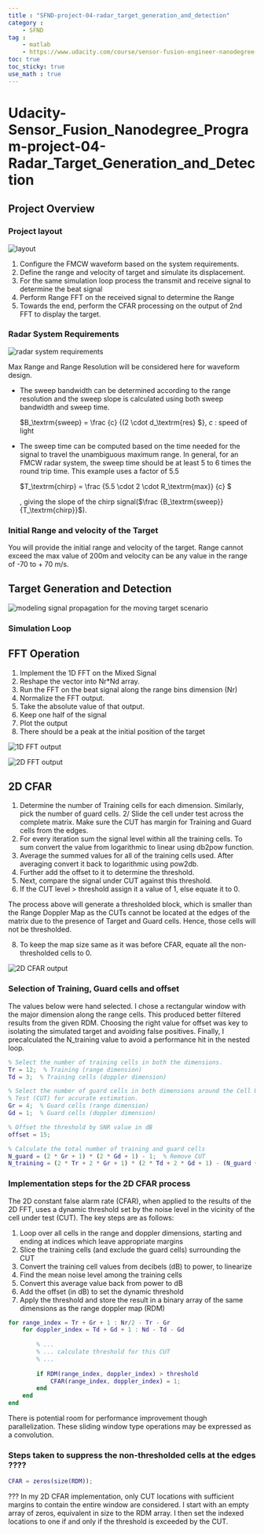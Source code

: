 ```yaml
---
title : "SFND-project-04-radar_target_generation_and_detection"
category :
    - SFND
tag : 
    - matlab
    - https://www.udacity.com/course/sensor-fusion-engineer-nanodegree--nd313
toc: true  
toc_sticky: true 
use_math : true
---
```




# Udacity-Sensor_Fusion_Nanodegree_Program-project-04-Radar_Target_Generation_and_Detection




## Project Overview

### Project layout

![layout](./images/layout.png)

1. Configure the FMCW waveform based on the system requirements.
2. Define the range and velocity of target and simulate its displacement.
3. For the same simulation loop process the transmit and receive signal to determine the beat signal
4. Perform Range FFT on the received signal to determine the Range
5. Towards the end, perform the CFAR processing on the output of 2nd FFT to display the target.


### Radar System Requirements

![radar system requirements](./images/radar%20system%20requirements.png)

Max Range and Range Resolution will be considered here for waveform design.

- The sweep bandwidth can be determined according to the range resolution and the sweep slope is calculated using both sweep bandwidth and sweep time.

    $B_\textrm{sweep} = \frac {c} {(2 \cdot d_\textrm{res} $}, $c$ : speed of light

- The sweep time can be computed based on the time needed for the signal to travel the unambiguous maximum range. In general, for an FMCW radar system, the sweep time should be at least 5 to 6 times the round trip time. This example uses a factor of 5.5

    $T_\textrm{chirp} = \frac {5.5 \cdot 2 \cdot R_\textrm{max}} {c} $

    , giving the slope of the chirp signal($\frac {B_\textrm{sweep}} {T_\textrm{chirp}}$).


### Initial Range and velocity of the Target

You will provide the initial range and velocity of the target. Range cannot exceed the max value of 200m and velocity can be any value in the range of -70 to + 70 m/s.



## Target Generation and Detection

![modeling signal propagation for the moving target scenario](./images/modeling%20signal%20propagation%20for%20the%20moving%20target%20scenario.png "Signal Propagation")


### Simulation Loop






## FFT Operation

1. Implement the 1D FFT on the Mixed Signal
2. Reshape the vector into Nr*Nd array.
3. Run the FFT on the beat signal along the range bins dimension (Nr)
4. Normalize the FFT output.
5. Take the absolute value of that output.
6. Keep one half of the signal
7. Plot the output
8. There should be a peak at the initial position of the target


![1D FFT output](./images/1D%20FFT%20output%20for%20the%20target%20located%20at%20110%20meters.png "1D FFT output for the target located at 110 meters")

![2D FFT output](./images/2D%20FFT%20output%20-%20Range%20Doppler%20map.png "2D FFT output - Range Doppler map")




## 2D CFAR

1. Determine the number of Training cells for each dimension. Similarly, pick the number of guard cells.
2/ Slide the cell under test across the complete matrix. Make sure the CUT has margin for Training and Guard cells from the edges.
3. For every iteration sum the signal level within all the training cells. To sum convert the value from logarithmic to linear using db2pow function.
4. Average the summed values for all of the training cells used. After averaging convert it back to logarithmic using pow2db.
5. Further add the offset to it to determine the threshold.
6. Next, compare the signal under CUT against this threshold.
7. If the CUT level > threshold assign it a value of 1, else equate it to 0.

The process above will generate a thresholded block, which is smaller than the Range Doppler Map as the CUTs cannot be located at the edges of the matrix due to the presence of Target and Guard cells. Hence, those cells will not be thresholded.

8. To keep the map size same as it was before CFAR, equate all the non-thresholded cells to 0.

![2D CFAR output](./images/2D%20CFAR%20output.png "output of the 2D CFAR process")


### Selection of Training, Guard cells and offset

The values below were hand selected. I chose a rectangular window with the major dimension along the range cells. This produced better filtered results from the given RDM. Choosing the right value for offset was key to isolating the simulated target and avoiding false positives. Finally, I precalculated the N_training value to avoid a performance hit in the nested loop.

```matlab
% Select the number of training cells in both the dimensions.
Tr = 12;  % Training (range dimension)
Td = 3;  % Training cells (doppler dimension)

% Select the number of guard cells in both dimensions around the Cell Under 
% Test (CUT) for accurate estimation.
Gr = 4;  % Guard cells (range dimension)
Gd = 1;  % Guard cells (doppler dimension)

% Offset the threshold by SNR value in dB
offset = 15;

% Calculate the total number of training and guard cells
N_guard = (2 * Gr + 1) * (2 * Gd + 1) - 1;  % Remove CUT
N_training = (2 * Tr + 2 * Gr + 1) * (2 * Td + 2 * Gd + 1) - (N_guard + 1);
```



### Implementation steps for the 2D CFAR process

The 2D constant false alarm rate (CFAR), when applied to the results of the 2D FFT, uses a dynamic threshold set by the noise level in the vicinity of the cell under test (CUT). The key steps are as follows:

1. Loop over all cells in the range and doppler dimensions, starting and ending at indices which leave appropriate margins
2. Slice the training cells (and exclude the guard cells) surrounding the CUT
3. Convert the training cell values from decibels (dB) to power, to linearize
4. Find the mean noise level among the training cells
5. Convert this average value back from power to dB
6. Add the offset (in dB) to set the dynamic threshold
7. Apply the threshold and store the result in a binary array of the same dimensions as the range doppler map (RDM)

```matlab
for range_index = Tr + Gr + 1 : Nr/2 - Tr - Gr
    for doppler_index = Td + Gd + 1 : Nd - Td - Gd
        
        % ...
        % ... calculate threshold for this CUT
        % ...
        
        if RDM(range_index, doppler_index) > threshold
            CFAR(range_index, doppler_index) = 1;
        end
    end
end
```

There is potential room for performance improvement though parallelization. These sliding window type operations may be expressed as a convolution.




### Steps taken to suppress the non-thresholded cells at the edges ????

```matlab
CFAR = zeros(size(RDM));
```

???
In my 2D CFAR implementation, only CUT locations with sufficient margins to contain the entire window are considered. I start with an empty array of zeros, equivalent in size to the RDM array. I then set the indexed locations to one if and only if the threshold is exceeded by the CUT.